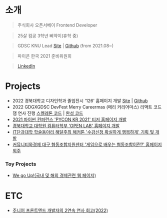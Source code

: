 # 소개
> 주식회사 오픈서베이 Frontend Developer

> 25살 컴공 3학년 삐약이(휴학 중)

> GDSC KNU Lead [Site](https://gdsc.community.dev/kyungpook-national-university/) | [Github](https://github.com/GDSC-KNU) (from 2021.08~)

> 파이콘 한국 2021 준비위원회

> [LinkedIn](https://www.linkedin.com/in/%EC%A2%85%EC%97%B0-%EA%B0%95-7b5541213)


# Projects
* 2022 경북대학교 디자인학과 졸업전시 '126' 홈페이지 개발 [Site](https://knud1.com/) | [Github](https://github.com/Yoonlang/knud1)
* 2022 GDGXGDSC DevFest Merry Careermas (메리 커리어마스) 리액트 코드잼 연사 진행 [스켈레톤 코드](https://github.com/Climier-code/2022-devfest-react-codejam) | [완성 코드](https://github.com/Climier-code/carrot-market-devfest)
* [2021 파이썬 컨퍼런스 'PYCON KR 2021' 티저 홈페이지 개발](https://2021.pycon.kr/)
* [경북대학교 대학원 컴퓨터학부 'OPEN LAB' 홈페이지 개발](https://cse.knu.ac.kr/openlab/)
* [IT단과대학 학술동아리 해달주최 해커톤 '수강신청 확실하게 행복하게' 기획 및 개발](https://github.com/Climier-code/Haedal_Hackathon_2019_2)
* [커뮤니티와경제 대구 협동조합지원센터 '게임으로 배우는 협동조합이란?' 홈페이지 외주](https://github.com/Climier-code/Cooperative_site)
### Toy Projects
* [We go Up!(국내 및 해외 경제관련 웹 페이지)](https://github.com/Climier-code/WegoUp)

# ETC
* [주니어 프론트엔드 개발자의 2연속 연사 회고(2022)](https://velog.io/@whddus0789/주니어-프론트엔드-개발자의-2연속-연사-회고2022)

<!--
**Climier-code/Climier-code** is a ✨ _special_ ✨ repository because its `README.md` (this file) appears on your GitHub profile.

Here are some ideas to get you started:

- 🔭 I’m currently working on ...
- 🌱 I’m currently learning ...
- 👯 I’m looking to collaborate on ...
- 🤔 I’m looking for help with ...
- 💬 Ask me about ...
- 📫 How to reach me: ...
- 😄 Pronouns: ...
- ⚡ Fun fact: ...
-->
